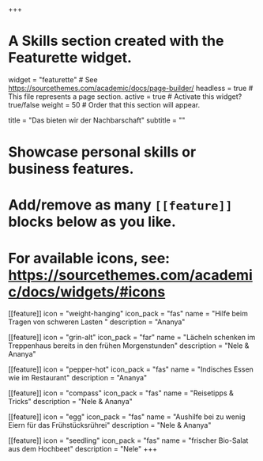 +++
# A Skills section created with the Featurette widget.
widget = "featurette"  # See https://sourcethemes.com/academic/docs/page-builder/
headless = true  # This file represents a page section.
active = true  # Activate this widget? true/false
weight = 50  # Order that this section will appear.

title = "Das bieten wir der Nachbarschaft"
subtitle = ""

# Showcase personal skills or business features.
# 
# Add/remove as many `[[feature]]` blocks below as you like.
# 
# For available icons, see: https://sourcethemes.com/academic/docs/widgets/#icons

[[feature]]
  icon = "weight-hanging"
  icon_pack = "fas"
  name = "Hilfe beim Tragen von schweren Lasten "
  description = "Ananya"
  
[[feature]]
  icon = "grin-alt"
  icon_pack = "far"
  name = "Lächeln schenken im Treppenhaus bereits in den frühen Morgenstunden"
  description = "Nele & Ananya"
  
  [[feature]]
  icon = "pepper-hot"
  icon_pack = "fas"
  name = "Indisches Essen wie im Restaurant"
  description = "Ananya" 

[[feature]]
  icon = "compass"
  icon_pack = "fas"
  name = "Reisetipps & Tricks"
  description = "Nele & Ananya"
  
  [[feature]]
  icon = "egg"
  icon_pack = "fas"
  name = "Aushilfe bei zu wenig Eiern für das Frühstücksrührei"
  description = "Nele & Ananya"
  
  [[feature]]
  icon = "seedling"
  icon_pack = "fas"
  name = "frischer Bio-Salat aus dem Hochbeet"
  description = "Nele"
+++
